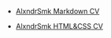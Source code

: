 * [AlxndrSmk Markdown CV](https://alxndrsmk.github.io/rsschool-cv/cv)

* [AlxndrSmk HTML&CSS CV](https://alxndrsmk.github.io/rsschool-cv/)